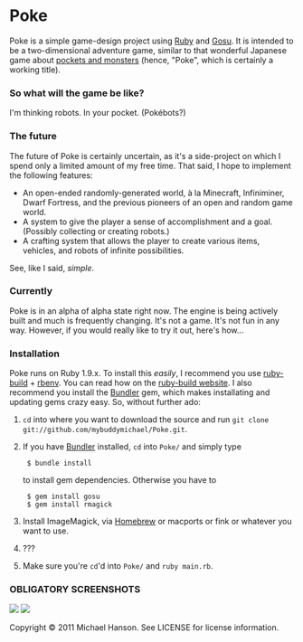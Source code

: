 Poke
====

Poke is a simple game-design project using [Ruby] and [Gosu]. It is intended to
be a two-dimensional adventure game, similar to that wonderful Japanese game
about [pockets and monsters] \(hence, "Poke", which is certainly a working
title).

### So what will the game be like?

I'm thinking robots. In your pocket. (Pokébots?)

### The future

The future of Poke is certainly uncertain, as it's a side-project on which I
spend only a limited amount of my free time. That said, I hope to implement the
following features:

- An open-ended randomly-generated world, à la Minecraft, Infiniminer, Dwarf
  Fortress, and the previous pioneers of an open and random game world.
- A system to give the player a sense of accomplishment and a goal. (Possibly
  collecting or creating robots.)
- A crafting system that allows the player to create various items, vehicles,
  and robots of infinite possibilities.

See, like I said, *simple*.

### Currently

Poke is in an alpha of alpha state right now. The engine is being actively built
and much is frequently changing. It's not a game. It's not fun in any way.
However, if you would really like to try it out, here's how...

### Installation

Poke runs on Ruby 1.9.x. To install this *easily*, I recommend you use
[ruby-build] + [rbenv]. You can read how on the [ruby-build
website][ruby-build]. I also recommend you install the [Bundler] gem, which
makes installating and updating gems crazy easy. So, without further ado:

1. `cd` into where you want to download the source and run `git clone
   git://github.com/mybuddymichael/Poke.git`.
2. If you have [Bundler] installed, `cd` into `Poke/` and simply type

        $ bundle install

    to install gem dependencies. Otherwise you have to

        $ gem install gosu
        $ gem install rmagick

3. Install ImageMagick, via [Homebrew] or macports or fink or whatever you want
   to use.
4. ???
5. Make sure you're `cd`'d into `Poke/` and `ruby main.rb`.

### OBLIGATORY SCREENSHOTS

![](http://dl.dropbox.com/u/2827486/poke_screenshot.png)
![](http://dl.dropbox.com/u/2827486/poke_screenshot_paused.png)

Copyright © 2011 Michael Hanson. See LICENSE for license information.


[Ruby]: http://www.ruby-lang.org/en/
[Gosu]: http://libgosu.org/
[pockets and monsters]: http://en.wikipedia.org/wiki/Pokémon_(video_game_series)
[rbenv]:https://github.com/sstephenson/rbenv
[ruby-build]:https://github.com/sstephenson/ruby-build
[Bundler]: http://gembundler.com/
[Homebrew]: http://mxcl.github.com/homebrew/
